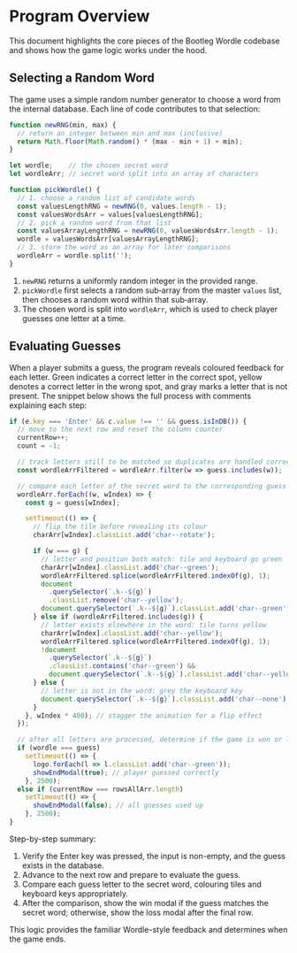 # Program Overview

This document highlights the core pieces of the Bootleg Wordle codebase and shows how the game logic works under the hood.

## Selecting a Random Word
The game uses a simple random number generator to choose a word from the internal database. Each line of code contributes to that selection:

```javascript
function newRNG(min, max) {
  // return an integer between min and max (inclusive)
  return Math.floor(Math.random() * (max - min + 1) + min);
}

let wordle;    // the chosen secret word
let wordleArr; // secret word split into an array of characters

function pickWordle() {
  // 1. choose a random list of candidate words
  const valuesLengthRNG = newRNG(0, values.length - 1);
  const valuesWordsArr = values[valuesLengthRNG];
  // 2. pick a random word from that list
  const valuesArrayLengthRNG = newRNG(0, valuesWordsArr.length - 1);
  wordle = valuesWordsArr[valuesArrayLengthRNG];
  // 3. store the word as an array for later comparisons
  wordleArr = wordle.split('');
}
```

1. `newRNG` returns a uniformly random integer in the provided range.
2. `pickWordle` first selects a random sub‑array from the master `values` list, then chooses a random word within that sub‑array.
3. The chosen word is split into `wordleArr`, which is used to check player guesses one letter at a time.

## Evaluating Guesses
When a player submits a guess, the program reveals coloured feedback for each letter. Green indicates a correct letter in the correct spot, yellow denotes a correct letter in the wrong spot, and gray marks a letter that is not present. The snippet below shows the full process with comments explaining each step:

```javascript
if (e.key === 'Enter' && c.value !== '' && guess.isInDB()) {
  // move to the next row and reset the column counter
  currentRow++;
  count = -1;

  // track letters still to be matched so duplicates are handled correctly
  const wordleArrFiltered = wordleArr.filter(w => guess.includes(w));

  // compare each letter of the secret word to the corresponding guess letter
  wordleArr.forEach((w, wIndex) => {
    const g = guess[wIndex];

    setTimeout(() => {
      // flip the tile before revealing its colour
      charArr[wIndex].classList.add('char--rotate');

      if (w === g) {
        // letter and position both match: tile and keyboard go green
        charArr[wIndex].classList.add('char--green');
        wordleArrFiltered.splice(wordleArrFiltered.indexOf(g), 1);
        document
          .querySelector(`.k--${g}`)
          .classList.remove('char--yellow');
        document.querySelector(`.k--${g}`).classList.add('char--green');
      } else if (wordleArrFiltered.includes(g)) {
        // letter exists elsewhere in the word: tile turns yellow
        charArr[wIndex].classList.add('char--yellow');
        wordleArrFiltered.splice(wordleArrFiltered.indexOf(g), 1);
        !document
          .querySelector(`.k--${g}`)
          .classList.contains('char--green') &&
          document.querySelector(`.k--${g}`).classList.add('char--yellow');
      } else {
        // letter is not in the word: grey the keyboard key
        document.querySelector(`.k--${g}`).classList.add('char--none');
      }
    }, wIndex * 400); // stagger the animation for a flip effect
  });

  // after all letters are processed, determine if the game is won or lost
  if (wordle === guess)
    setTimeout(() => {
      logo.forEach(l => l.classList.add('char--green'));
      showEndModal(true); // player guessed correctly
    }, 2500);
  else if (currentRow === rowsAllArr.length)
    setTimeout(() => {
      showEndModal(false); // all guesses used up
    }, 2500);
}
```

Step-by-step summary:

1. Verify the Enter key was pressed, the input is non-empty, and the guess exists in the database.
2. Advance to the next row and prepare to evaluate the guess.
3. Compare each guess letter to the secret word, colouring tiles and keyboard keys appropriately.
4. After the comparison, show the win modal if the guess matches the secret word; otherwise, show the loss modal after the final row.

This logic provides the familiar Wordle-style feedback and determines when the game ends.
